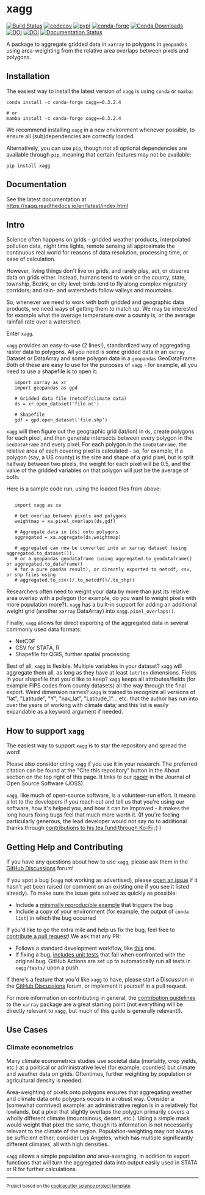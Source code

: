 xagg
==============================
[![Build Status](https://github.com/ks905383/xagg/workflows/Tests/badge.svg)](https://github.com/ks905383/xagg/actions)
[![codecov](https://codecov.io/gh/ks905383/xagg/branch/main/graph/badge.svg)](https://codecov.io/gh/ks905383/xagg)
[![pypi](https://img.shields.io/pypi/v/xagg.svg)](https://pypi.org/project/xagg)
[![conda-forge](https://anaconda.org/conda-forge/xagg/badges/version.svg)](https://anaconda.org/conda-forge/xagg/)
[![Conda Downloads](https://img.shields.io/conda/dn/conda-forge/xagg.svg)](https://anaconda.org/conda-forge/xagg)
[![DOI](https://joss.theoj.org/papers/10.21105/joss.07239/status.svg)](https://doi.org/10.21105/joss.07239)
[![DOI](https://zenodo.org/badge/367399550.svg)](https://zenodo.org/doi/10.5281/zenodo.11476311)
[![Documentation Status](https://readthedocs.org/projects/xagg/badge/?version=latest)](https://xagg.readthedocs.io/en/latest/?badge=latest)



A package to aggregate gridded data in `xarray` to polygons in `geopandas` using area-weighting from the relative area overlaps between pixels and polygons.

## Installation 
The easiest way to install the latest version of `xagg` is using `conda` or `mamba`:  

```
conda install -c conda-forge xagg==0.3.2.4

# or
mamba install -c conda-forge xagg==0.3.2.4
```

We recommend installing `xagg` in a new environment whenever possible, to ensure all (sub)dependencies are correctly loaded. 

Alternatively, you can use `pip`, though not all optional dependencies are available through `pip`, meaning that certain features may not be available:
```
pip install xagg
```

## Documentation 

See the latest documentation at https://xagg.readthedocs.io/en/latest/index.html

## Intro 

Science often happens on grids - gridded weather products, interpolated pollution data, night time lights, remote sensing all approximate the continuous real world for reasons of data resolution, processing time, or ease of calculation.

However, living things don't live on grids, and rarely play, act, or observe data on grids either. Instead, humans tend to work on the county, state, township, Bezirk, or city level; birds tend to fly along complex migratory corridors; and rain- and watersheds follow valleys and mountains. 

So, whenever we need to work with both gridded and geographic data products, we need ways of getting them to match up. We may be interested for example what the average temperature over a county is, or the average rainfall rate over a watershed. 

Enter `xagg`. 

`xagg` provides an easy-to-use (2 lines!), standardized way of aggregating raster data to polygons. All you need is some gridded data in an `xarray` Dataset or DataArray and some polygon data in a `geopandas` GeoDataFrame. Both of these are easy to use for the purposes of `xagg` - for example, all you need to use a shapefile is to open it:

```
   import xarray as xr
   import geopandas as gpd
    
   # Gridded data file (netcdf/climate data)
   ds = xr.open_dataset('file.nc')

   # Shapefile
   gdf = gpd.open_dataset('file.shp')
```

`xagg` will then figure out the geographic grid (lat/lon) in `ds`, create polygons for each pixel, and then generate intersects between every polygon in the `GeoDataFrame` and every pixel. For each polygon in the `GeoDataFrame`, the relative area of each covering pixel is calculated - so, for example, if a polygon (say, a US county) is the size and shape of a grid pixel, but is split halfway between two pixels, the weight for each pixel will be 0.5, and the value of the gridded variables on that polygon will just be the average of both. 

Here is a sample code run, using the loaded files from above: 

```

   import xagg as xa

   # Get overlap between pixels and polygons
   weightmap = xa.pixel_overlaps(ds,gdf)

   # Aggregate data in [ds] onto polygons
   aggregated = xa.aggregate(ds,weightmap)

   # aggregated can now be converted into an xarray dataset (using aggregated.to_dataset()), 
   # or a geopandas geodataframe (using aggregated.to_geodataframe() or aggregated.to_dataframe()
   # for a pure pandas result), or directly exported to netcdf, csv, or shp files using
   # aggregated.to_csv()/.to_netcdf()/.to_shp()
```

Researchers often need to weight your data by more than just its relative area overlap with a polygon (for example, do you want to weight pixels with more population more?). `xagg` has a built-in support for adding an additional weight grid (another `xarray` DataArray) into `xagg.pixel_overlaps()`. 

Finally, `xagg` allows for direct exporting of the aggregated data in several commonly used data formats:

- NetCDF 
- CSV for STATA, R
- Shapefile for QGIS, further spatial processing

Best of all, `xagg` is flexible. Multiple variables in your dataset? `xagg` will aggregate them all, as long as they have at least `lat/lon` dimensions. Fields in your shapefile that you'd like to keep? `xagg` keeps all attributes/fields (for example FIPS codes from county datasets) all the way through the final export. Weird dimension names? `xagg` is trained to recognize all versions of "lat", "Latitude", "Y", "nav_lat", "Latitude_1"... etc. that the author has run into over the years of working with climate data; and this list is easily expandable as a keyword argument if needed. 

## How to support `xagg`
The easiest way to support `xagg` is to star the repository and spread the word!

Please also consider citing `xagg` if you use it in your research. The preferred citation can be found at the "Cite this repository" button in the About section on the top right of this page. It links to our [paper](https://doi.org/10.21105/joss.07239) in the Journal of Open Source Software (JOSS). 

`xagg`, like much of open-source software, is a volunteer-run effort. It means a lot to the developers if you reach out and tell us that you're using our software, how it's helped you, and how it can be improved - it makes the long hours fixing bugs feel that much more worth it. (If you're feeling particularly generous, the lead developer would not say no to additional thanks through [contributions to his tea fund through Ko-Fi](https://ko-fi.com/ks905383) ;) ) 

## Getting Help and Contributing
If you have any questions about how to use `xagg`, please ask them in the [GitHub Discussions](https://github.com/ks905383/xagg/discussions) forum!

If you spot a bug (`xagg` not working as advertised), please [open an issue](https://github.com/ks905383/xagg/issues) if it hasn't yet been raised (or comment on an existing one if you see it listed already). To make sure the issue gets solved as quickly as possible: 
- Include a [minimally reproducible example](https://stackoverflow.com/help/minimal-reproducible-example) that triggers the bug
- Include a copy of your environment (for example, the output of `conda list`) in which the bug occurred

If you'd like to go the extra mile and help us fix the bug, feel free to [contribute a pull request](https://github.com/ks905383/xagg/pulls)! We ask that any PR: 
- Follows a standard development workflow, like [this](https://docs.xarray.dev/en/stable/contributing.html#development-workflow) one. 
- If fixing a bug, [includes unit tests](https://stackoverflow.com/questions/3258733/new-to-unit-testing-how-to-write-great-tests) that fail when confronted with the original bug. GitHub Actions are set up to automatically run all tests in `xagg/tests/` upon a push.

If there's a feature that you'd like `xagg` to have, please start a Discussion in the [GitHub Discussions](https://github.com/ks905383/xagg/discussions) forum, or implement it yourself in a pull request.  

For more information on contributing in general, the [contribution guidelines](https://docs.xarray.dev/en/stable/contributing.html) to the `xarray` package are a great starting point (not everything will be directly relevant to `xagg`, but much of this guide is generally relevant!). 

## Use Cases

### Climate econometrics
Many climate econometrics studies use societal data (mortality, crop yields, etc.) at a political or administrative level (for example, counties) but climate and weather data on grids. Oftentimes, further weighting by population or agricultural density is needed. 

Area-weighting of pixels onto polygons ensures that aggregating weather and climate data onto polygons occurs in a robust way. Consider a (somewhat contrived) example: an administrative region is in a relatively flat lowlands, but a pixel that slightly overlaps the polygon primarily covers a wholly different climate (mountainous, desert, etc.). Using a simple mask would weight that pixel the same, though its information is not necessarily relevant to the climate of the region. Population-weighting may not always be sufficient either; consider Los Angeles, which has multiple significantly different climates, all with high densities. 

`xagg` allows a simple population *and* area-averaging, in addition to export functions that will turn the aggregated data into output easily used in STATA or R for further calculations. 

--------

<p><small>Project based on the <a target="_blank" href="https://github.com/jbusecke/cookiecutter-science-project">cookiecutter science project template</a>.</small></p>
